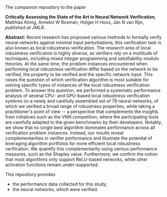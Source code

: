 The companion repository to the paper 

**Critically Assessing the State of the Art in Neural Network Verification**, Matthias König, Annelot W Bosman, Holger H Hoos, Jan N van Rijn, *published at JMLR*. 

**Abstract:** Recent research has proposed various methods to formally verify neural networks against minimal input perturbations; this verification task is also known as local robustness verification. The research area of local robustness verification is highly diverse, as verifiers rely on a multitude of techniques, including mixed integer programming and satisfiability modulo theories. At the same time, the problem instances encountered when performing local robustness verification differ based on the network to be verified, the property to be verified and the specific network input. This raises the question of which verification algorithm is most suitable for solving specific types of instances of the local robustness verification problem. To answer this question, we performed a systematic performance analysis of several CPU- and GPU-based local robustness verification systems on a newly and carefully assembled set of 79 neural networks, of which we verified a broad range of robustness properties, while taking a practitioner's point of view -- a perspective that complements the insights from initiatives such as the VNN competition, where the participating tools are carefully adapted to the given benchmarks by their developers. Notably, we show that no single best algorithm dominates performance across all verification problem instances. Instead, our results reveal complementarities in verifier performance and illustrate the potential of leveraging algorithm portfolios for more efficient local robustness verification. We quantify this complementarity using various performance measures, such as the Shapley value. Furthermore, we confirm the notion that most algorithms only support ReLU-based networks, while other activation functions remain under-supported.

This repository provides

- the performance data collected for this study;
- the neural networks, which were verified.
